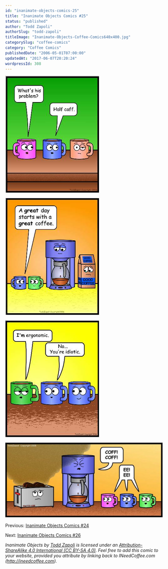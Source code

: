 ```yaml
---
id: "inanimate-objects-comics-25"
title: "Inanimate Objects Comics #25"
status: "published"
author: "Todd Zapoli"
authorSlug: "todd-zapoli"
titleImage: "Inanimate-Objects-Coffee-Comics640x400.jpg"
categorySlug: "coffee-comics"
category: "Coffee Comics"
publishedDate: "2006-05-01T07:00:00"
updatedAt: "2017-06-07T20:20:24"
wordpressId: 308
---
```


![Half caf](comic-half-caff1.jpg)

![great day great coffee](comic-great-day-great-coffee.jpg)

![ergonomic mug](comic-ergonomic-mug.jpg)

[![coff-ee](comic-coff-ee-650x308.jpg)](/wp-content/uploads/2006/05/comic-coff-ee.jpg)

Previous: [Inanimate Objects Comics #24](/inanimate-objects-comics-24/)

Next: [Inanimate Objects Comics #26](/inanimate-objects-comics-26/)

*Inanimate Objects by [Todd Zapoli](/) is licensed under an [Attribution-ShareAlike 4.0 International (CC BY-SA 4.0)](https://creativecommons.org/licenses/by-sa/4.0/). Feel free to add this comic to your website, provided you attribute by linking back to INeedCoffee.com (http://ineedcoffee.com).*
